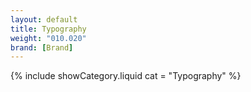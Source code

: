 ```yaml
---
layout: default
title: Typography
weight: "010.020"
brand: [Brand]
---
```


{% include showCategory.liquid  cat = "Typography" %}